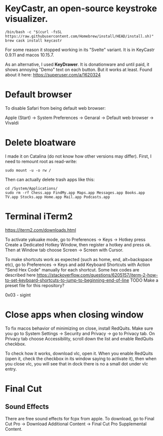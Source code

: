 # KeyCastr, an open-source keystroke visualizer.
```
/bin/bash -c "$(curl -fsSL https://raw.githubusercontent.com/Homebrew/install/HEAD/install.sh)"
brew cask install keycastr
```

For some reason it stopped working in its "Svelte" variant. It is in KeyCastr 0.9.11 and macos 10.15.7.

As an alternative, I used **KeyDrawer**. It is donationware and until paid, it shows annoying "Demo" text on each button. But it works at least. Found about it here: https://superuser.com/a/1620324

# Default browser
To disable Safari from being default web browser:

Apple (Start) -> System Preferences -> Genaral -> Default web browser -> Vivaldi

# Delete bloatware
I made it on Catalina (do not know how other versions may differ). First, I need to remount root as read-write:
```
sudo mount -u -o rw /
```

Then can actually delete trash apps like this:
```
cd /System/Applications/
sudo rm -rf Chess.app FindMy.app Maps.app Messages.app Books.app TV.app Stocks.app Home.app Mail.app Podcasts.app
```

# Terminal iTerm2
https://iterm2.com/downloads.html

To activate yakuake mode, go to Preferences -> Keys -> Hotkey press Create a Dedicated Hotkey Window, then register a hotkey and press ok. Then at Window tab choose Screen -> Screen with Cursor.

To make shortcuts work as expected (such as home, end, alt+backspace etc), go to Preferences -> Keys and add Keyboard Shortcuts with Action "Send Hex Code" manually for each shortcut. Some hex codes are described here
https://stackoverflow.com/questions/6205157/iterm-2-how-to-set-keyboard-shortcuts-to-jump-to-beginning-end-of-line
TODO Make a preset file for this repository?

0x03 - sigint

# Close apps when closing window

To fix macos behavior of minimizing on close, install RedQuits. Make sure you go to System Settings -> Security and Privacy -> go to Privacy tab. On Privacy tab choose Accessibility, scroll down the list and enable RedQuits checkbox.

To check how it works, download vlc, open it. When you enable RedQuits (open it, check the checkbox in its window saying to activate it), then when you close vlc, you will see that in dock there is no a small dot under vlc entry.

# Final Cut
## Sound Effects
There are free sound effects for fcpx from apple. To download, go to Final Cut Pro -> Download Additional Content -> Final Cut Pro Supplemental Content.

